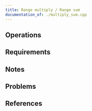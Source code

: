 ```yaml
---
title: Range multiply / Range sum
documentation_of: ./multiply_sum.cpp
---
```


## Operations

## Requirements

## Notes

## Problems

## References
